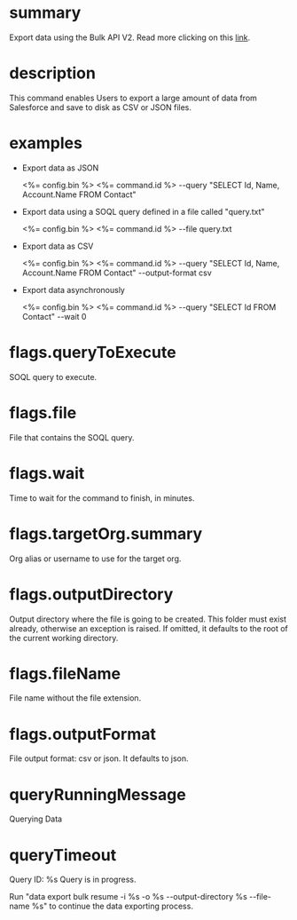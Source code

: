 # summary

Export data using the Bulk API V2. Read more clicking on this [link](https://developer.salesforce.com/docs/atlas.en-us.api_asynch.meta/api_asynch/queries.htm).

# description

This command enables Users to export a large amount of data from Salesforce and save to disk as CSV or JSON files.

# examples

- Export data as JSON

  <%= config.bin %> <%= command.id %> --query "SELECT Id, Name, Account.Name FROM Contact"

- Export data using a SOQL query defined in a file called "query.txt"

  <%= config.bin %> <%= command.id %> --file query.txt

- Export data as CSV

  <%= config.bin %> <%= command.id %> --query "SELECT Id, Name, Account.Name FROM Contact" --output-format csv

- Export data asynchronously

  <%= config.bin %> <%= command.id %> --query "SELECT Id FROM Contact" --wait 0

# flags.queryToExecute

SOQL query to execute.

# flags.file

File that contains the SOQL query.

# flags.wait

Time to wait for the command to finish, in minutes.

# flags.targetOrg.summary

Org alias or username to use for the target org.

# flags.outputDirectory

Output directory where the file is going to be created. This folder must exist already, otherwise an exception is raised. If omitted, it defaults to the root of the current working directory.

# flags.fileName

File name without the file extension.

# flags.outputFormat

File output format: csv or json. It defaults to json.

# queryRunningMessage

Querying Data

# queryTimeout

Query ID: %s
Query is in progress.

Run "data export bulk resume -i %s -o %s --output-directory %s --file-name %s" to continue the data exporting process.

